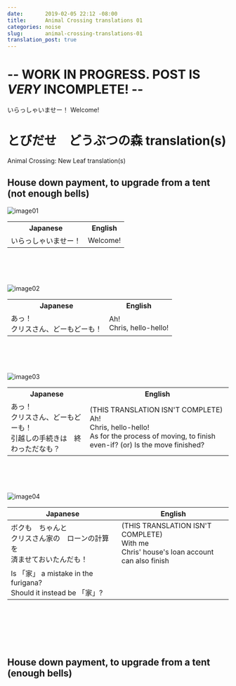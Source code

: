 ```yaml
---
date:       2019-02-05 22:12 -08:00
title:      Animal Crossing translations 01
categories: noise
slug:       animal-crossing-translations-01
translation_post: true
---
```


# -- **WORK IN PROGRESS.  POST IS *VERY* INCOMPLETE!** --

いらっしゃいませー！
Welcome!

<!-- more -->

# とびだせ　どうぶつの森 translation(s)
Animal Crossing: New Leaf translation(s)

## House down payment, to upgrade from a tent (not enough bells)

<div class="translated_stuff" id="block01">
<img alt="image01" src="{{ "/assets/images/animal-crossing/house-down-payment/" | relative_url }}image01.jpg"/>
<table><tr><th>Japanese</th><th>English</th></tr><tr><td class="japanese">
いらっしゃいませー！
<!-- 1<ruby>時<rt>じ</rt></ruby> -->
</td><td class="english">
Welcome!
</td></tr></table>
</div>
<br/><br/><br/><br/>

<div class="translated_stuff" id="block02">
<img alt="image02" src="{{ "/assets/images/animal-crossing/house-down-payment/" | relative_url }}image02.jpg"/>
<table><tr><th>Japanese</th><th>English</th></tr><tr><td class="japanese">
あっ！<br/>
クリスさん、どーもどーも！
</td><td class="english">
Ah!<br/>
Chris, hello-hello!
</td></tr></table>
</div>
<br/><br/><br/><br/>

<div class="translated_stuff" id="block03">
<img alt="image03" src="{{ "/assets/images/animal-crossing/house-down-payment/" | relative_url }}image03.jpg"/>
<table><tr><th>Japanese</th><th>English</th></tr><tr><td class="japanese">
あっ！<br/>
クリスさん、どーもどーも！<br/>
<!-- <ruby>引越<rt>ひっこ</tr></ruby>しの手続きは -->
<fg t="ひっこ">引越</fg>しの<fg t="てつづ">手続</fg>きは　終わっただなも？
</td><td class="english">
(THIS TRANSLATION ISN'T COMPLETE)<br/>
Ah!<br/>
Chris, hello-hello!<br/>
As for the process of moving, to finish even-if? (or)
Is the move finished?
</td></tr></table>
</div>
<br/><br/><br/><br/>

<div class="translated_stuff" id="block04">
<img alt="image04" src="{{ "/assets/images/animal-crossing/house-down-payment/" | relative_url }}image04.jpg"/>
<table><colgroup><col width="50%"/><col width="50%"/></colgroup>
<thead><tr><th>Japanese</th><th>English</th></tr></thead>
<tbody><tr><td class="japanese">
ボクも　ちゃんと<br/>
クリスさん<fg t="ち">家</fg>の　ローンの<fg t="けいさん">計算</fg>を<br/>
<fg t="す">済</fg>ませておいたんだも！
</td><td class="english">
(THIS TRANSLATION ISN'T COMPLETE)<br/>
<fg t="(playfully)">With me</fg><br/>
Chris' house's loan account<br/>
can also finish
</td></tr>
<tr><td class="question">
Is 「<fg t="ち">家</fg>」 a mistake in the furigana?<br/>Should it instead be 「<fg t="うち">家</fg>」?
</td></tr></tbody></table>
</div>
<br/><br/><br/><br/>

<br/>
<h2>House down payment, to upgrade from a tent (enough bells)</h2>